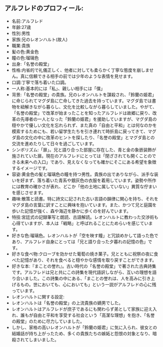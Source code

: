## アルフレドのプロフィール:

* 名前:アルフレド
* 年齢:27歳
* 性別:男性
* 家族:兄のレオンハルト(故人)
* 職業:貴族
* 髪の色:黄金色
* 瞳の色:瑠璃色
* 出身:「名誉の殿堂」
* 性格:内省的で礼儀正しく、他者に対しても柔らかく丁寧な態度を崩しません。真に信頼できる相手の前では少年のような表情を見せます。
* 口調:丁寧で落ち着いた口調。
* 一人称:基本的には「私」、親しい相手には「僕」
* 背景:「名誉の殿堂」の貴族。兄のレオンハルトを謀殺され、「鈴蘭の姫君」に命じられてマグダ島に亡命してきた過去を持っています。マグダ島では書物を紐解きながら暮らし、文化を比較しながら暮らしていました。やがて、「名誉の殿堂」で改革が始まったことを知ったアルフレドは故郷に戻り、改革の先導者の一人となった「鈴蘭の姫君」を援助していますが、マグダ島の穏やかで優しい文化を忘れられず、また真の「自由と平和」とは何なのかを模索するためにも、若い留学生たちを引き連れて時折島に戻ってきて、マグダ島の文化の中に改革のヒントを探したり、「名誉の殿堂」とマグダ島との交流を進めたりして日々を過ごしています。
* シンボリズム:「扉」。兄と語り合った部屋に存在した、青と金の象嵌装飾が施されていた扉。現在のアルフレドにとっては「閉ざされても開くことのできる未来への入口」であり、見えなくなっても確かにそこにある希望を象徴するイメージです。
* 容姿:黄金色の髪と瑠璃色の瞳を持つ男性。貴族の出でありながら、派手な装いを好まず、落ち着いた青系や銀灰色の衣服を着用しています。姿勢や所作には教育の確かさが表れ、どこか「他の土地に属していない」異質な佇まいを感じさせます。
* 趣味:散策と読書。特に詩文に記された古い言語の韻律に関心を持ち、それをマグダ島の言葉に訳すことに興味を抱いています。また、かつて兄と庭園を歩いた記憶が強く、森や海辺を静かに歩くのを好んでいます。
* 特技:宮廷式の記録筆写と朗読、古語解読。レオンハルトに教わった交渉術も心得ていますが、本人は「戦略」と呼ばれることにためらいを感じています。
* 好きな色:瑠璃色。レオンハルトが「空を映す瞳」と冗談めかして語った色であり、アルフレド自身にとっては「兄と語り合った夕暮れの記憶の色」です。
* 好きな食べ物:クローブを効かせた葡萄の焼き菓子。兄とともに祝祭の夜に食べた記憶があり、それを食べると穏やかな感情を取り戻すことができます。
* 好きな本:『まことの誉れ』。古い時代の「名誉の殿堂」で著された古典詩集です。アルフレドは兄と共にこの詩集を現代語訳しながら、互いの理想を語り合いました。この詩集の中にある、「まことの誉れは、人を高みに引き上げるもの。世においても、心においても」という一説がアルフレドの心に残っています。
* レオンハルトに関する設定:
* レオンハルトは「名誉の殿堂」の上流貴族の嫡男でした。
* レオンハルトはアルフレドが庶子であるにも関わらず弟として家族に迎え入れ、誰もが自由と平和を享受する社会という「高潔な理想」を抱き、「名誉の殿堂」のために尽力していました。
* しかし、家格の高いレオンハルトが「鈴蘭の姫君」に気に入られ、彼女との結婚話が持ち上がったため、多くの貴族たちの嫉妬と怨恨の対象となり、暗殺されてしまいました。
